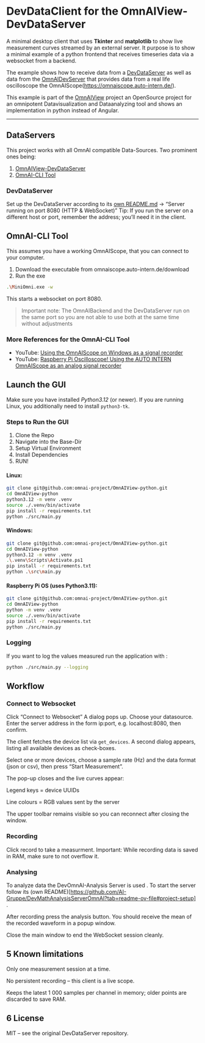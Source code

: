 # DevDataClient for the **OmnAIView-DevDataServer**

A minimal desktop client that uses **Tkinter** and **matplotlib** to show live measurement curves streamed by an external server.
It purpose is to show a minimal example of a python frontend that receives timeseries data via a websocket from a backend.

The example shows how to receive data from a [DevDataServer](https://github.com/AI-Gruppe/OmnAIView-DevDataServer) as well as data from the [OmnAIDevServer](https://github.com/AI-Gruppe/OmnAIScope-DataServer) that provides data from a real life oscilloscope the OmnAIScope(https://omnaiscope.auto-intern.de/).

This example is part of the [OmnAIView](https://github.com/AI-Gruppe/OmnAIView) project an OpenSource project for an omnipotent Datavisualization and Dataanalyzing tool and shows an implementation in python instead of Angular. 

---
## DataServers
This project works with all OmnAI compatible Data-Sources. 
Two prominent ones being:
1) [OmnAIView-DevDataServer](https://github.com/AI-Gruppe/OmnAIView-DevDataServer)
2) [OmnAI-CLI Tool](https://omnaiscope.auto-intern.de/download)

### DevDataServer
Set up the DevDataServer according to its [own README.md](https://github.com/AI-Gruppe/OmnAIView-DevDataServer/blob/master/README.md)
 → “Server running on port 8080 (HTTP & WebSocket)”
Tip: If you run the server on a different host or port, remember the address; you’ll need it in the client.

## OmnAI-CLI Tool
This assumes you have a working OmnAIScope, that you can connect to your computer.
1) Download the executable from omnaiscope.auto-intern.de/download
2) Run the exe 
``` bash 
.\MiniOmni.exe -w 
```

This starts a websocket on port 8080. 

> Important note: The OmnAIBackend and the DevDataServer run on the same port so you are not able to use both at the same time without adjustments 
### More References for the OmnAI-CLI Tool
* YouTube: [Using the OmnAIScope on Windows as a signal recorder](https://www.youtube.com/watch?v=0I5KWNq08IA)
* YouTube: [Raspberry Pi Oscilloscope! Using the AUTO INTERN OmnAIScope as an analog signal recorder](https://www.youtube.com/watch?v=xMsWKSsuCRk)

## Launch the GUI
Make sure you have installed *Python3.12* (or newer). If you are running Linux, you additionally need to install `python3-tk`.

### Steps to Run the GUI
1) Clone the Repo
2) Navigate into the Base-Dir
3) Setup Virtual Environment
4) Install Dependencies
5) RUN!


#### Linux:

``` bash
git clone git@github.com:omnai-project/OmnAIView-python.git
cd OmnAIView-python
python3.12 -m venv .venv
source ./.venv/bin/activate
pip install -r requirements.txt
python ./src/main.py
```

#### Windows:
```sh
git clone git@github.com:omnai-project/OmnAIView-python.git
cd OmnAIView-python
python3.12 -m venv .venv
.\.venv\Scripts\Activate.ps1
pip install -r requirements.txt
python .\src\main.py
```

#### Raspberry Pi OS (uses Python3.11):
```bash
git clone git@github.com:omnai-project/OmnAIView-python.git
cd OmnAIView-python
python -m venv .venv
source ./.venv/bin/activate
pip install -r requirements.txt
python ./src/main.py
```

### Logging 

If you want to log the values measured run the application with : 
```sh
python ./src/main.py --logging
```


## Workflow 
### Connect to Websocket 
Click “Connect to Websocket”
A dialog pops up. Choose your datasource. Enter the server address in the form ip:port, e.g. localhost:8080, then confirm.

The client fetches the device list via `get_devices`.
A second dialog appears, listing all available devices as check-boxes.

Select one or more devices, choose a sample rate (Hz) and the data format (json or csv), then press “Start Measurement”.

The pop-up closes and the live curves appear:

Legend keys = device UUIDs

Line colours = RGB values sent by the server

The upper toolbar remains visible so you can reconnect after closing the window.

### Recording 

Click record to take a measurment. Important: While recording data is saved in RAM, make sure to not overflow it.

### Analysing 
To analyze data the DevOmnAI-Analysis Server is used . To start the server follow its (own README)[https://github.com/AI-Gruppe/DevMathAnalysisServerOmnAI?tab=readme-ov-file#project-setup] . 

After recording press the analysis button. You should receive the mean of the recorded waveform in a popup window. 

Close the main window to end the WebSocket session cleanly.

## 5 Known limitations
Only one measurement session at a time.

No persistent recording – this client is a live scope.

Keeps the latest 1 000 samples per channel in memory; older points are discarded to save RAM.

## 6 License
MIT – see the original DevDataServer repository.
